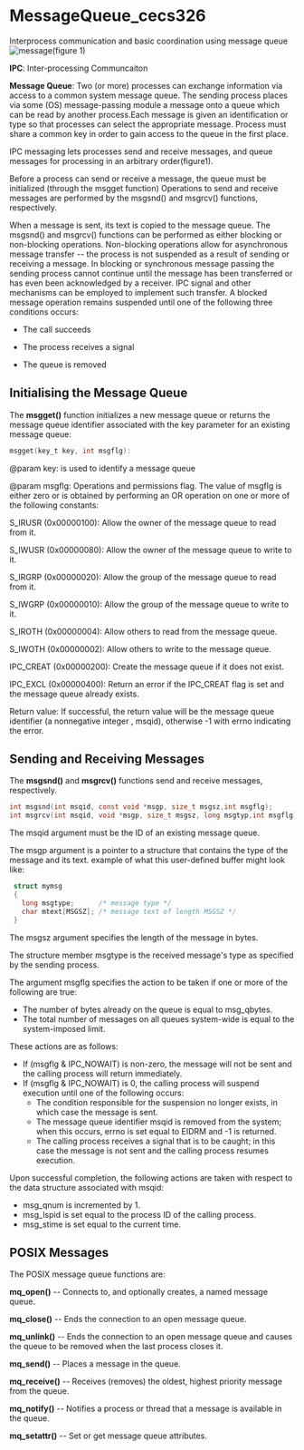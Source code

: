 # MessageQueue_cecs326
Interprocess communication and basic coordination using message queue
![message](https://user-images.githubusercontent.com/13907836/35985602-db61a2d8-0cab-11e8-9e72-f49e184b447e.gif)(figure 1)


**IPC**: Inter-processing Communcaiton

**Message Queue**: Two (or more) processes can exchange information via access to a common system message queue. The sending process places via some (OS) message-passing module a message onto a queue which can be read by another process.Each message is given an identification or type so that processes can select the appropriate message. Process must share a common key in order to gain access to the queue in the first place.

IPC messaging lets processes send and receive messages, and queue messages for processing in an arbitrary order(figure1).

Before a process can send or receive a message, the queue must be initialized (through the msgget function) Operations to send and receive messages are performed by the msgsnd() and msgrcv() functions, respectively. 

When a message is sent, its text is copied to the message queue. The msgsnd() and msgrcv() functions can be performed as either blocking or non-blocking operations. Non-blocking operations allow for asynchronous message transfer -- the process is not suspended as a result of sending or receiving a message. In blocking or synchronous message passing the sending process cannot continue until the message has been transferred or has even been acknowledged by a receiver. IPC signal and other mechanisms can be employed to implement such transfer. A blocked message operation remains suspended until one of the following three conditions occurs: 

  * The call succeeds

  * The process receives a signal
  
  * The queue is removed

## Initialising the Message Queue 
The **msgget()** function initializes a new message queue or returns the message queue identifier associated with the key parameter for an existing message queue: 
```C
msgget(key_t key, int msgflg):
```
@param key: is used to identify a message queue

@param msgflg: Operations and permissions flag. The value of msgflg is either zero or is obtained by performing an OR operation on one or more of the following constants: 

S_IRUSR (0x00000100): Allow the owner of the message queue to read from it.

S_IWUSR (0x00000080): Allow the owner of the message queue to write to it.

S_IRGRP (0x00000020): Allow the group of the message queue to read from it.

S_IWGRP (0x00000010): Allow the group of the message queue to write to it.

S_IROTH (0x00000004): Allow others to read from the message queue.

S_IWOTH (0x00000002): Allow others to write to the message queue.

IPC_CREAT (0x00000200): Create the message queue if it does not exist.

IPC_EXCL (0x00000400): Return an error if the IPC_CREAT flag is set and the message queue already exists.

Return value: If successful, the return value will be the message queue identifier (a nonnegative integer , msqid), otherwise -1 with errno indicating the error. 

## Sending and Receiving Messages 
The **msgsnd()** and **msgrcv()** functions send and receive messages, respectively.
```C
int msgsnd(int msqid, const void *msgp, size_t msgsz,int msgflg);
int msgrcv(int msqid, void *msgp, size_t msgsz, long msgtyp,int msgflg);
```
The msqid argument must be the ID of an existing message queue. 

The msgp  argument is a pointer to a structure that contains the type of the message and its text.
example of what this user-defined buffer might look like: 
```C
 struct mymsg 
 {
   long msgtype;      /* message type */
   char mtext[MSGSZ]; /* message text of length MSGSZ */
 }
```
The msgsz argument specifies the length of the message in bytes. 

The structure member msgtype is the received message's type as specified by the sending process. 

The argument msgflg specifies the action to be taken if one or more of the following are true: 

* The number of bytes already on the queue is equal to msg_qbytes. 
* The total number of messages on all queues system-wide is equal to the system-imposed limit. 

These actions are as follows: 
* If (msgflg & IPC_NOWAIT) is non-zero, the message will not be sent and the calling process will return immediately. 
* If (msgflg & IPC_NOWAIT) is 0, the calling process will suspend execution until one of the following occurs: 
    * The condition responsible for the suspension no longer exists, in which case the message is sent. 
    * The message queue identifier msqid is removed from the system; when this occurs, errno is set equal to EIDRM and -1 is returned. 
    * The calling process receives a signal that is to be caught; in this case the message is not sent and the calling process resumes execution. 

Upon successful completion, the following actions are taken with respect to the data structure associated with msqid: 
    
* msg_qnum is incremented by 1. 
* msg_lspid is set equal to the process ID of the calling process.
* msg_stime is set equal to the current time. 

## POSIX Messages
The POSIX message queue functions are:

**mq_open()** -- Connects to, and optionally creates, a named message queue.

**mq_close()** -- Ends the connection to an open message queue.

**mq_unlink()** -- Ends the connection to an open message queue and causes the queue to be removed when the last process closes it.

**mq_send()** -- Places a message in the queue.

**mq_receive()** -- Receives (removes) the oldest, highest priority message from the queue.

**mq_notify()** -- Notifies a process or thread that a message is available in the queue.

**mq_setattr()** -- Set or get message queue attributes. 



















